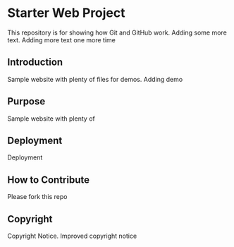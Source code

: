 # Starter Web Project

This repository is for showing how Git and GitHub work. Adding some more text. Adding more text one more time

## Introduction

Sample website with plenty of files for demos. Adding demo

## Purpose

Sample website with plenty of

## Deployment

Deployment

## How to Contribute

Please fork this repo

## Copyright

Copyright Notice. Improved copyright notice